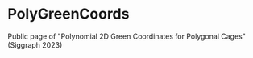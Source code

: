 # PolyGreenCoords
Public page of "Polynomial 2D Green Coordinates for Polygonal Cages"(Siggraph 2023)
